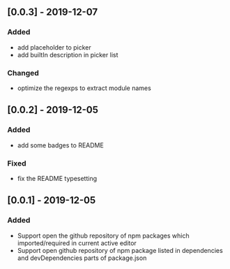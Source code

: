 ## [0.0.3] - 2019-12-07

### Added

- add placeholder to picker
- add builtIn description in picker list

### Changed

- optimize the regexps to extract module names

## [0.0.2] - 2019-12-05

### Added

- add some badges to README

### Fixed

- fix the README typesetting

## [0.0.1] - 2019-12-05

### Added

- Support open the github repository of npm packages which imported/required in current active editor
- Support open github repository of npm package listed in dependencies and devDependencies parts of package.json
